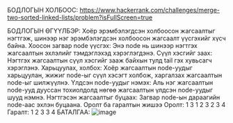 БОДЛОГЫН ХОЛБООС: https://www.hackerrank.com/challenges/merge-two-sorted-linked-lists/problem?isFullScreen=true

БОДЛОГЫН ӨГҮҮЛБЭР: Хоёр эрэмбэлэгдсэн холбоосон жагсаалтыг нэгтгэж, шинээр нэг эрэмбэлэгдсэн холбоосон жагсаалт үүсгэхийг хүсч байна.
Хоосон загвар node үүсгэх: Энэ node нь шинээр нэгтгэх жагсаалтын эхлэлийг тэмдэглэхэд хэрэглэгдэнэ.
Сүүл хэсгийг заах: Нэгтгэх жагсаалтын сүүл хэсгийг зааж байхын тулд tail гэх хувьсагч хэрэглэнэ.
Харьцуулах, холбох: Хоёр жагсаалтын node-уудыг харьцуулан, жижиг node-ыг сүүл хэсэгт холбож, харгалзах жагсаалтын node-ыг шилжүүлнэ.
Үлдсэн node-уудыг нэмэх: Аль нэг жагсаалтын node-ууд дууссан тохиолдолд нөгөө жагсаалтын үлдсэн node-уудыг шууд нэмнэ.
Нэгтгэсэн жагсаалтыг буцаах: Загвар node-ын дараагийн node-аас эхлэн буцаана.
Оролт ба гаралтын жишээ
Оролт:
1
3
1
2
3
2
3
4
Гаралт: 1 2 3 3 4
БАТАЛГАА: 
 ![image](https://github.com/user-attachments/assets/cc016248-29fd-4100-b5df-46a4865cb368)

